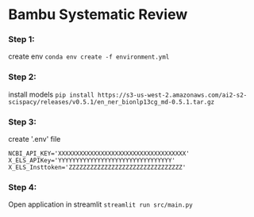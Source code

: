 Bambu Systematic Review
==========================

### Step 1: 
create env `conda env create -f environment.yml`
### Step 2: 
install models `pip install https://s3-us-west-2.amazonaws.com/ai2-s2-scispacy/releases/v0.5.1/en_ner_bionlp13cg_md-0.5.1.tar.gz` 
### Step 3: 
create '.env' file
```
NCBI_API_KEY='XXXXXXXXXXXXXXXXXXXXXXXXXXXXXXXXXXXX'
X_ELS_APIKey='YYYYYYYYYYYYYYYYYYYYYYYYYYYYYYYY'
X_ELS_Insttoken='ZZZZZZZZZZZZZZZZZZZZZZZZZZZZZZZZ'
```
### Step 4: 
Open application in streamlit `streamlit run src/main.py`
